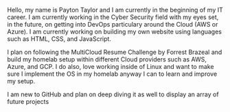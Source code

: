Hello, my name is Payton Taylor and I am currently in the beginning of my IT career. I am currently working in the Cyber Security field with my eyes set, in the future, on getting into DevOps particulary around the Cloud (AWS or Azure). I am currently working on building my own website using languages such as HTML, CSS, and JavaScript. 

I plan on following the MultiCloud Resume Challenge by Forrest Brazeal and build my homelab setup within different Cloud providers such as AWS, Azure, and GCP. I do also, love working inside of Linux and want to make sure I implement the OS in my homelab anyway I can to learn and improve my setup. 

I am new to GitHub and plan on deep diving it as well to display an array of future projects 

<!---
ptaylor32/ptaylor32 is a ✨ special ✨ repository because its `README.md` (this file) appears on your GitHub profile.
You can click the Preview link to take a look at your changes.
--->
